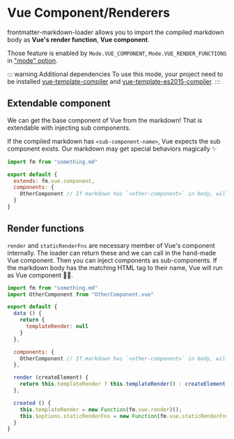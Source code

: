 # Vue Component/Renderers

frontmatter-markdown-loader allows you to import the compiled markdown body as **Vue's render function**, **Vue component**.

Those feature is enabled by `Mode.VUE_COMPONENT`, `Mode.VUE_RENDER_FUNCTIONS` in ["mode" option](mode#vue-component).

::: warning Additional dependencies
To use this mode, your project need to be installed [vue-template-compiler](https://www.npmjs.com/package/vue-template-compiler) and [vue-template-es2015-compiler](https://www.npmjs.com/package/vue-template-es2015-compiler).
:::

## Extendable component

We can get the base component of Vue from the markdown! That is extendable with injecting sub components.

If the compiled markdown has `<sub-component-name>`, Vue expects the sub component exists. Our markdown may get special behaviors magically ✨

```js
import fm from "something.md"

export default {
  extends: fm.vue.component,
  components: {
    OtherComponent // If markdown has `<other-component>` in body, will work :)
  }
}
```

## Render functions

`render` and `staticRenderFns` are necessary member of Vue's component internally. The loader can return these and we can call in the hand-made Vue component. Then you can inject components as sub-components. If the markdown body has the matching HTML tag to their name, Vue will run as Vue component 🧙‍♀️.

```js
import fm from "something.md"
import OtherComponent from "OtherComponent.vue"

export default {
  data () {
    return {
      templateRender: null
    }
  },

  components: {
    OtherComponent // If markdown has `<other-component>` in body, will work :)
  },

  render (createElement) {
    return this.templateRender ? this.templateRender() : createElement("div", "Rendering");
  },

  created () {
    this.templateRender = new Function(fm.vue.render)();
    this.$options.staticRenderFns = new Function(fm.vue.staticRenderFns)();
  }
}
```
